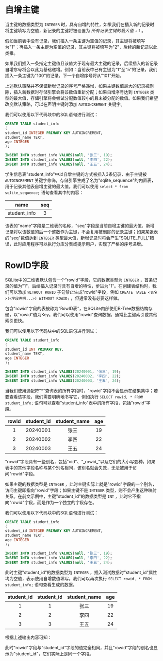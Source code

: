 
# 自增主键
当主键的数据类型为 `INTEGER` 时，具有自增的特性，如果我们在插入新的记录时将主键填写为空值，新记录的主键将被设置为 $所有记录主键的最大值 + 1$ 。

假如当前表中没有记录，我们插入一条主键为空值的记录，其主键将被填写为"1"；再插入一条主键为空值的记录，其主键将被填写为"2"，后续的新记录以此类推。

如果我们插入一条指定主键值且该值大于现有最大主键的记录，后续插入的新记录自增序号将会以此为基础递增。例如：当前表中已有主键为"1"至"5"的记录，我们插入一条主键为"100"的记录，下一个自增序号将从"101"开始。

上述默认策略并不保证新增记录的序号严格递增，如果主键数值最大的记录被删除，插入新数据时存储引擎会将该数值重新分配；如果自增序号达到 `INTEGER` 类型的最大值，存储引擎将会尝试分配数值较小的且未被分配的数值。如果我们希望改变默认策略，可以在声明主键时添加 `AUTOINCREMENT` 关键字。

我们可以使用以下代码块中的SQL语句进行测试：

```sql
CREATE TABLE student_info
(
student_id INTEGER PRIMARY KEY AUTOINCREMENT,
student_name TEXT,
age INTEGER
);

INSERT INTO student_info VALUES(null, '张三', 19);
INSERT INTO student_info VALUES(null, '李四', 22);
INSERT INTO student_info VALUES(null, '王五', 24);
```

学生信息表"student_info"中以自增主键的方式被插入3条记录，由于主键被 `AUTOINCREMENT` 关键字修饰，存储引擎生成了名为"sqlite_sequence"的内置表，用于记录其他表自增主键的最大值，我们可以使用 `select * from sqlite_sequence;` 语句查看其中的内容：

<div align="center">

|     name     |  seq  |
| :----------: | :---: |
| student_info |   3   |

</div>

该表的"name"字段是二维表的名称，"seq"字段是当前自增主键的最大值，新增记录将以该数值的后一个整数作为主键，不会复用被删除的记录主键；如果某张表的"seq"数值达到 `INTEGER` 类型最大值，新增记录时将会产生"SQLITE_FULL"错误，此时应用程序可以执行分库分表或提示用户，实现了严格的序号递增。

# RowID字段
SQLite中的二维表默认包含一个"rowid"字段，它的数据类型为 `INTEGER` ，首条记录的值为"1"，后续插入记录时具有自增的特性，步进为"1"。在创建表结构时，我们可以添加 `WITHOUT ROWID` 子句禁止生成"rowid"字段，例如 `CREATE TABLE <表名>(<字段声明...>) WITHOUT ROWID;` ，但通常没有必要这样做。

包含"rowid"字段的表被称为“RowID表”，在SQLite内部使用B-Tree数据结构存储，以"rowid"值为Key。我们可以使用"rowid"查询数据，通常比主键索引或其他索引更快。

我们可以使用以下代码块中的SQL语句进行测试：

```sql
CREATE TABLE student_info
(
student_id INT PRIMARY KEY,
student_name TEXT,
age INTEGER
);

INSERT INTO student_info VALUES(20240001, '张三', 19);
INSERT INTO student_info VALUES(20240002, '李四', 22);
INSERT INTO student_info VALUES(20240003, '王五', 24);
```

当我们使用通配符"*"查询表的所有字段时，"rowid"字段不会显示在结果集中；若要查看该字段，我们需要明确地书写它，例如执行 `SELECT rowid, * FROM student_info;` 语句可以查看"student_info"表中的所有字段，包括"rowid"字段。

<div align="center">

| rowid | student_id | student_name |  age  |
| :---: | :--------: | :----------: | :---: |
|   1   |  20240001  |     张三     |  19   |
|   2   |  20240002  |     李四     |  22   |
|   3   |  20240003  |     王五     |  24   |

</div>

"rowid"字段具有一些别名，包括"oid"、"\_rowid\_"以及它们的大小写变种，如果表中的其他字段名称与某个别名相同，该别名就会失效，无法被用于访问"rowid"字段。

如果主键的数据类型是 `INTEGER` ，此时主键实际上就是"rowid"字段的一个别名，访问主键即指向"rowid"字段；如果主键不是 `INTEGER` 类型，则不会产生这种映射关系。在前文示例中，主键"student_id"的数据类型是 `INT` ，此时它不指向"rowid"字段，而是作为一个独立的字段存在。

我们可以使用以下代码块中的SQL语句进行测试：

```sql
CREATE TABLE student_info
(
student_id INTEGER PRIMARY KEY AUTOINCREMENT,
student_name TEXT,
age INTEGER
);

INSERT INTO student_info VALUES(null, '张三', 19);
INSERT INTO student_info VALUES(null, '李四', 22);
INSERT INTO student_info VALUES(null, '王五', 24);
```

此时主键"student_id"的数据类型为 `INTEGER` ，插入测试数据时"student_id"属性均为空值，表示使用自增数值填写，我们可以再次执行 `SELECT rowid, * FROM student_info;` 语句查看生成的数据。

<div align="center">

| student_id | student_id | student_name |  age  |
| :--------: | :--------: | :----------: | :---: |
|     1      |     1      |     张三     |  19   |
|     2      |     2      |     李四     |  22   |
|     3      |     3      |     王五     |  24   |

</div>

根据上述输出内容可知：

此时"rowid"字段与"student_id"字段的值完全相同，并且"rowid"字段的别名也显示为"student_id"，它们实际上是同一个字段。
